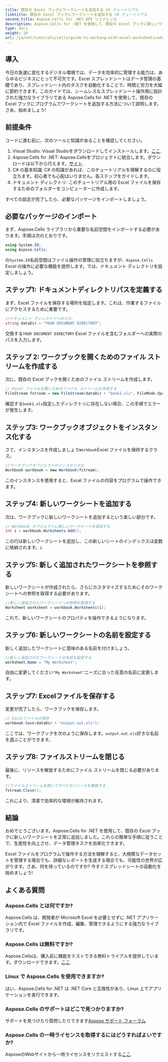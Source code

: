 ```yaml
---
title: 既存の Excel ブックにワークシートを追加する C# チュートリアル
linktitle: 既存の Excel ブックにワークシートを追加する C# チュートリアル
second_title: Aspose.Cells for .NET API リファレンス
description: Aspose.Cells for .NET を使用して、既存の Excel ブックに新しいワークシートをプログラムで追加する方法を学びます。このステップ バイ ステップ ガイドでは、変更されたブックを保存する方法について説明し、開発者にとって簡単にします。
type: docs
weight: 10
url: /ja/net/tutorials/cells/guide-to-working-with-excel-worksheets/adding-worksheet-to-existing-excel-workbook-csharp-tutorial/
---
```

## 導入

今日の急速に変化するデジタル環境では、データを効率的に管理する能力は、あらゆるビジネスにとって不可欠です。Excel スプレッドシートはデータ管理の基礎であり、スプレッドシート内のタスクを自動化することで、時間と労力を大幅に節約できます。このガイドでは、シームレスなスプレッドシート操作用に設計された強力なライブラリである Aspose.Cells for .NET を使用して、既存の Excel ブックにプログラムでワークシートを追加する方法について説明します。さあ、始めましょう!

## 前提条件

コードに進む前に、次のツールと知識があることを確認してください。

1.  Visual Studio: Visual Studioをダウンロードしてインストールします。[ここ](https://visualstudio.microsoft.com/vs/).
2. Aspose.Cells for .NET: Aspose.Cellsをプロジェクトに統合します。ダウンロードは以下から行えます。[サイト](https://releases.aspose.com/cells/net/).
3. C# の基本知識: C# の知識があれば、このチュートリアルを理解するのに役立ちます。初心者でも心配はいりません。各ステップをガイドします。
4. ドキュメント ディレクトリ: このチュートリアル用の Excel ファイルを保存するためのフォルダーをコンピューターに作成します。

すべての設定が完了したら、必要なパッケージをインポートしましょう。

## 必要なパッケージのインポート

まず、Aspose.Cells ライブラリから重要な名前空間をインポートする必要があります。手順は次のとおりです。

```csharp
using System.IO;
using Aspose.Cells;
```

の`System.IO`名前空間はファイル操作の管理に役立ちますが、`Aspose.Cells` Excel の操作に必要な機能を提供します。では、ドキュメント ディレクトリを設定しましょう。

## ステップ1: ドキュメントディレクトリパスを定義する

まず、Excel ファイルを保存する場所を指定します。これは、作業するファイルにアクセスするために重要です。

```csharp
//ドキュメント ディレクトリへのパス。
string dataDir = "YOUR DOCUMENT DIRECTORY";
```

交換する`YOUR DOCUMENT DIRECTORY` Excel ファイルを含むフォルダーへの実際のパスを入力します。

## ステップ 2: ワークブックを開くためのファイル ストリームを作成する

次に、既存の Excel ブックを開くためのファイル ストリームを作成します。

```csharp
// Excel ファイルを開くためのファイル ストリームを作成する
FileStream fstream = new FileStream(dataDir + "book1.xls", FileMode.Open);
```

確認する`book1.xls`指定したディレクトリに存在しない場合、この手順でエラーが発生します。

## ステップ3: ワークブックオブジェクトをインスタンス化する

さて、インスタンスを作成しましょう`Workbook`Excel ファイルを保持するクラス。

```csharp
//ワークブックオブジェクトのインスタンス化
Workbook workbook = new Workbook(fstream);
```

このインスタンスを使用すると、Excel ファイルの内容をプログラムで操作できます。

## ステップ4: 新しいワークシートを追加する

次は、ワークブックに新しいワークシートを追加するという楽しい部分です。

```csharp
// Workbook オブジェクトに新しいワークシートを追加する
int i = workbook.Worksheets.Add();
```

この行は新しいワークシートを追加し、この新しいシートのインデックスは変数に格納されます。`i`.

## ステップ5: 新しく追加されたワークシートを参照する

新しいワークシートが作成されたら、さらにカスタマイズするためにそのワークシートへの参照を取得する必要があります。

```csharp
//新しく追加されたワークシートへの参照を取得する
Worksheet worksheet = workbook.Worksheets[i];
```

これで、新しいワークシートのプロパティを操作できるようになります。

## ステップ6: 新しいワークシートの名前を設定する

新しく追加したワークシートに意味のある名前を付けましょう。

```csharp
//新しく追加されたワークシートの名前を設定する
worksheet.Name = "My Worksheet";
```

自由に変更してください`"My Worksheet"`ニーズに合った任意の名前に変更します。

## ステップ7: Excelファイルを保存する

変更が完了したら、ワークブックを保存します。

```csharp
// Excelファイルの保存
workbook.Save(dataDir + "output.out.xls");
```

ここでは、ワークブックを次のように保存します。`output.out.xls`好きな名前を選ぶことができます。

## ステップ8: ファイルストリームを閉じる

最後に、リソースを解放するためにファイル ストリームを閉じる必要があります。

```csharp
//ファイルストリームを閉じてすべてのリソースを解放する
fstream.Close();
```

これにより、清潔で効率的な環境が維持されます。

## 結論

おめでとうございます。Aspose.Cells for .NET を使用して、既存の Excel ブックに新しいワークシートを正常に追加しました。これらの簡単な手順に従うことで、生産性を向上させ、データ管理タスクを効率化できます。 

Excel ファイルをプログラムで操作する方法を理解すると、大規模なデータセットを管理する場合でも、詳細なレポートを生成する場合でも、可能性の世界が広がります。さあ、何を待っているのですか? 今すぐスプレッドシートの自動化を始めましょう!

## よくある質問

### Aspose.Cells とは何ですか?
Aspose.Cells は、開発者が Microsoft Excel を必要とせずに .NET アプリケーション内で Excel ファイルを作成、編集、管理できるようにする強力なライブラリです。

### Aspose.Cells は無料ですか?
 Aspose.Cellsは、購入前に機能をテストできる無料トライアルを提供しています。ダウンロードできます。[ここ](https://releases.aspose.com/cells/net/).

### Linux で Aspose.Cells を使用できますか?
はい、Aspose.Cells for .NET は .NET Core と互換性があり、Linux 上でアプリケーションを実行できます。

### Aspose.Cells のサポートはどこで見つかりますか?
サポートを見つけたり質問したりできます[Aspose サポート フォーラム](https://forum.aspose.com/c/cells/9).

### Aspose.Cells の一時ライセンスを取得するにはどうすればよいですか?
 AsposeのWebサイトから一時ライセンスをリクエストする[ここ](https://purchase.conholdate.com/temporary-license/).